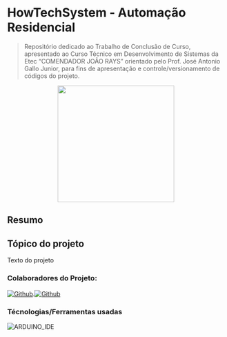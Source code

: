 # HowTechSystem - Automação Residencial
> Repositório dedicado ao Trabalho de Conclusão de Curso, apresentado ao Curso Técnico em Desenvolvimento de Sistemas da Etec “COMENDADOR JOÃO RAYS” orientado pelo Prof. José Antonio Gallo Junior, para fins de apresentação e controle/versionamento de códigos do projeto.


<p align="center">
  <img src="https://user-images.githubusercontent.com/99850507/226612111-4523284b-67a1-469d-868f-b8ed3f31af5f.png" width=270px>
</p>

## Resumo


## Tópico do projeto

Texto do projeto


### Colaboradores do Projeto:

<a href="https://github.com/joa0-182" target="_blank">
  <img align="center" src="https://img.shields.io/badge/João Pedro Maria >joa0182<-100000?style=for-the-badge&logo=github&logoColor=white" alt="Github"/>
</a>

<a href="https://github.com/willian1997" target="_blank">
  <img align="center" src="https://img.shields.io/badge/Willian Rodrigues Ferreira >willian1997<-100000?style=for-the-badge&logo=github&logoColor=white" alt="Github"/>
</a>


### Técnologias/Ferramentas usadas

![ARDUINO_IDE](	https://img.shields.io/badge/Arduino_IDE-00979D?style=for-the-badge&logo=arduino&logoColor=white)

